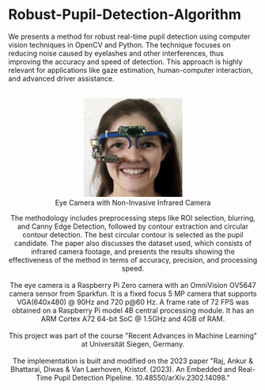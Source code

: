 # Robust-Pupil-Detection-Algorithm

We presents a method for robust real-time pupil detection using computer vision techniques in OpenCV and Python. The technique focuses on reducing noise caused by eyelashes and other interferences, thus improving the accuracy and speed of detection. This approach is highly relevant for applications like gaze estimation, human-computer interaction, and advanced driver assistance. 

<br>
<div align="center">
<img src="image/eye-glasses.png" width="200" height="200">
</div>
<div align="center">
Eye Camera with Non-Invasive Infrared Camera
<br>  

The methodology includes preprocessing steps like ROI selection, blurring, and Canny Edge Detection, followed by contour extraction and circular contour detection. The best circular contour is selected as the pupil candidate. The paper also discusses the dataset used, which consists of infrared camera footage, and presents the results showing the effectiveness of the method in terms of accuracy, precision, and processing speed.
<br>  
The eye camera is a Raspberry Pi Zero camera with an OmniVision OV5647 camera sensor from Sparkfun. It is a fixed focus 5 MP camera that supports VGA(640x480) @ 90Hz and 720 p@60 Hz. A frame rate of 72 FPS was obtained on a Raspberry Pi model 4B central processing module. It has an ARM Cortex A72 64-bit SoC @ 1.5GHz and 4GB of RAM.
<br>  
This project was part of the course "Recent Advances in Machine Learning" at Universität Siegen, Germany.
<br>  
The implementation is built and modified on the 2023 paper "Raj, Ankur & Bhattarai, Diwas & Van Laerhoven, Kristof. (2023). An Embedded and Real-Time Pupil Detection Pipeline. 10.48550/arXiv.2302.14098."
<div>


